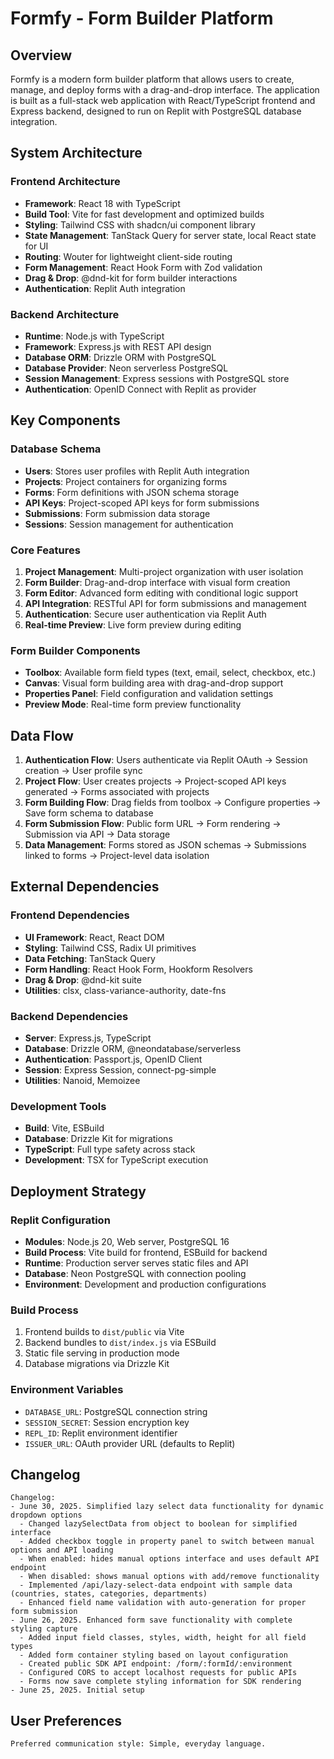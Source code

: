 # Formfy - Form Builder Platform

## Overview

Formfy is a modern form builder platform that allows users to create, manage, and deploy forms with a drag-and-drop interface. The application is built as a full-stack web application with React/TypeScript frontend and Express backend, designed to run on Replit with PostgreSQL database integration.

## System Architecture

### Frontend Architecture
- **Framework**: React 18 with TypeScript
- **Build Tool**: Vite for fast development and optimized builds
- **Styling**: Tailwind CSS with shadcn/ui component library
- **State Management**: TanStack Query for server state, local React state for UI
- **Routing**: Wouter for lightweight client-side routing
- **Form Management**: React Hook Form with Zod validation
- **Drag & Drop**: @dnd-kit for form builder interactions
- **Authentication**: Replit Auth integration

### Backend Architecture
- **Runtime**: Node.js with TypeScript
- **Framework**: Express.js with REST API design
- **Database ORM**: Drizzle ORM with PostgreSQL
- **Database Provider**: Neon serverless PostgreSQL
- **Session Management**: Express sessions with PostgreSQL store
- **Authentication**: OpenID Connect with Replit as provider

## Key Components

### Database Schema
- **Users**: Stores user profiles with Replit Auth integration
- **Projects**: Project containers for organizing forms
- **Forms**: Form definitions with JSON schema storage
- **API Keys**: Project-scoped API keys for form submissions
- **Submissions**: Form submission data storage
- **Sessions**: Session management for authentication

### Core Features
1. **Project Management**: Multi-project organization with user isolation
2. **Form Builder**: Drag-and-drop interface with visual form creation
3. **Form Editor**: Advanced form editing with conditional logic support
4. **API Integration**: RESTful API for form submissions and management
5. **Authentication**: Secure user authentication via Replit Auth
6. **Real-time Preview**: Live form preview during editing

### Form Builder Components
- **Toolbox**: Available form field types (text, email, select, checkbox, etc.)
- **Canvas**: Visual form building area with drag-and-drop support
- **Properties Panel**: Field configuration and validation settings
- **Preview Mode**: Real-time form preview functionality

## Data Flow

1. **Authentication Flow**: Users authenticate via Replit OAuth → Session creation → User profile sync
2. **Project Flow**: User creates projects → Project-scoped API keys generated → Forms associated with projects
3. **Form Building Flow**: Drag fields from toolbox → Configure properties → Save form schema to database
4. **Form Submission Flow**: Public form URL → Form rendering → Submission via API → Data storage
5. **Data Management**: Forms stored as JSON schemas → Submissions linked to forms → Project-level data isolation

## External Dependencies

### Frontend Dependencies
- **UI Framework**: React, React DOM
- **Styling**: Tailwind CSS, Radix UI primitives
- **Data Fetching**: TanStack Query
- **Form Handling**: React Hook Form, Hookform Resolvers
- **Drag & Drop**: @dnd-kit suite
- **Utilities**: clsx, class-variance-authority, date-fns

### Backend Dependencies
- **Server**: Express.js, TypeScript
- **Database**: Drizzle ORM, @neondatabase/serverless
- **Authentication**: Passport.js, OpenID Client
- **Session**: Express Session, connect-pg-simple
- **Utilities**: Nanoid, Memoizee

### Development Tools
- **Build**: Vite, ESBuild
- **Database**: Drizzle Kit for migrations
- **TypeScript**: Full type safety across stack
- **Development**: TSX for TypeScript execution

## Deployment Strategy

### Replit Configuration
- **Modules**: Node.js 20, Web server, PostgreSQL 16
- **Build Process**: Vite build for frontend, ESBuild for backend
- **Runtime**: Production server serves static files and API
- **Database**: Neon PostgreSQL with connection pooling
- **Environment**: Development and production configurations

### Build Process
1. Frontend builds to `dist/public` via Vite
2. Backend bundles to `dist/index.js` via ESBuild
3. Static file serving in production mode
4. Database migrations via Drizzle Kit

### Environment Variables
- `DATABASE_URL`: PostgreSQL connection string
- `SESSION_SECRET`: Session encryption key
- `REPL_ID`: Replit environment identifier
- `ISSUER_URL`: OAuth provider URL (defaults to Replit)

## Changelog

```
Changelog:
- June 30, 2025. Simplified lazy select data functionality for dynamic dropdown options
  - Changed lazySelectData from object to boolean for simplified interface
  - Added checkbox toggle in property panel to switch between manual options and API loading
  - When enabled: hides manual options interface and uses default API endpoint
  - When disabled: shows manual options with add/remove functionality
  - Implemented /api/lazy-select-data endpoint with sample data (countries, states, categories, departments)
  - Enhanced field name validation with auto-generation for proper form submission
- June 26, 2025. Enhanced form save functionality with complete styling capture
  - Added input field classes, styles, width, height for all field types
  - Added form container styling based on layout configuration
  - Created public SDK API endpoint: /form/:formId/:environment
  - Configured CORS to accept localhost requests for public APIs
  - Forms now save complete styling information for SDK rendering
- June 25, 2025. Initial setup
```

## User Preferences

```
Preferred communication style: Simple, everyday language.
```